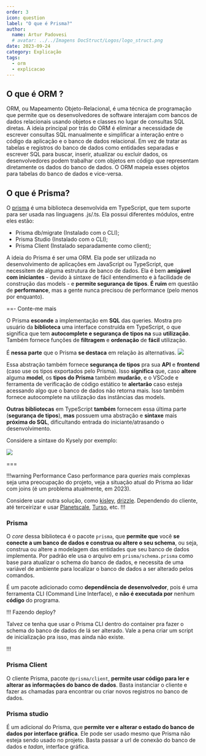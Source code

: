 ```yaml
---
order: 3
icon: question
label: "O que é Prisma?"
author:
  name: Artur Padovesi
  # avatar: ../../Imagens DocStruct/Logos/logo_struct.png
date: 2023-09-24
category: Explicação
tags:
  - orm
  - explicacao
---
```


## O que é ORM ?

<!-- Trecho feito por Araújo -->

ORM, ou Mapeamento Objeto-Relacional, é uma técnica de programação que permite que os desenvolvedores de software interajam com bancos de dados relacionais usando objetos e classes no lugar de consultas SQL diretas. A ideia principal por trás do ORM é eliminar a necessidade de escrever consultas SQL manualmente e simplificar a interação entre o código da aplicação e o banco de dados relacional. Em vez de tratar as tabelas e registros do banco de dados como entidades separadas e escrever SQL para buscar, inserir, atualizar ou excluir dados, os desenvolvedores podem trabalhar com objetos em código que representam diretamente os dados do banco de dados. O ORM mapeia esses objetos para tabelas do banco de dados e vice-versa.

## O que é Prisma?

O [prisma](https://www.prisma.io) é uma biblioteca desenvolvida em TypeScript, que tem suporte para ser usada nas linguagens .js/.ts. Ela possui diferentes módulos, entre eles estão:

- Prisma db/migrate (Instalado com o CLI);
- Prisma Studio (Instalado com o CLI);
- Prisma Client (Instalado separadamente como client);

A ideia do Prisma é ser uma ORM. Ela pode ser utilizada no desenvolvimento de aplicações em JavaScript ou TypeScript, que necessitem de alguma estrutura de banco de dados. Ela é bem **amigável com iniciantes** - devido à sintaxe de fácil entendimento e à facilidade de construção das models - e **permite segurança de tipos**. **É ruim** em questão de **performance**, mas a gente nunca precisou de performance (pelo menos por enquanto).

==- Conte-me mais

O Prisma **esconde** a implementação em **SQL** das queries. Mostra pro usuário da **biblioteca** uma interface construída em TypeScript, o que significa que tem **autocomplete e segurança de tipos na** sua **utilização**. Também fornece funções de **filtragem** e **ordenação** de **fácil** utilização.

É **nessa parte** que o Prisma **se destaca** em relação às alternativas.
![](</imagens-stack-atual/prisma_example.png>)

Essa abstração também fornece **segurança de tipos** pra sua **API** e **frontend** (caso use os tipos exportados pelo Prisma). Isso **significa** que, caso **altere** alguma **model**, os **tipos do Prisma** também **mudarão**, e o VSCode e ferramenta de verificação de código estático te **alertarão** caso esteja acessando algo que o banco de dados não retorna mais. Isso também fornece autocomplete na utilização das instâncias das models.

**Outras bibliotecas** em TypeScript **também** fornecem essa última parte (**segurança de tipos**), **mas** possuem uma abstração e **sintaxe** mais **próxima do SQL**, dificultando entrada do iniciante/atrasando o desenvolvimento.

Considere a sintaxe do Kysely por exemplo:

![](</imagens-stack-atual/kysely_example.gif>)

===

!!!warning Performance
Caso performance para _queries_ mais complexas seja uma preocupação do projeto, veja a situação atual do Prisma ao lidar com joins (é um problema atualmente, em 2023).

Considere usar outra solução, como [kisley](https://github.com/kysely-org/kysely), [drizzle](https://orm.drizzle.team/docs/sql-schema-declaration). Dependendo do cliente, até terceirizar e usar [Planetscale](https://planetscale.com/), [Turso](https://turso.tech/), etc.
!!!

### Prisma

O _core_ dessa biblioteca é o pacote `prisma`, que **permite que** você **se conecte a um banco de dados e construa ou altere o seu schema**, ou seja, construa ou altere a modelagem das entidades que seu banco de dados implementa. Por padrão ele usa o arquivo em `prisma/schema.prisma` como base para atualizar o schema do banco de dados, e necessita de uma variável de ambiente para localizar o banco de dados a ser alterado pelos comandos.

É um pacote adicionado como **dependência de desenvolvedor**, pois é uma ferramenta CLI (Command Line Interface), e **não é executada por** nenhum **código** do programa.

!!! Fazendo deploy?

Talvez ce tenha que usar o Prisma CLI dentro do container pra fazer o schema do banco de dados de lá ser alterado. Vale a pena criar um script de inicialização pra isso, mas ainda não existe.

!!!

### Prisma Client

O cliente Prisma, pacote `@prisma/client`, **permite usar código para ler e alterar as informações do banco de dados**. Basta instanciar o cliente e fazer as chamadas para encontrar ou criar novos registros no banco de dados.

### Prisma studio

É um adicional do Prisma, que **permite ver e alterar o estado do banco de dados por interface gráfica**. Ele pode ser usado mesmo que Prisma não esteja sendo usado no projeto. Basta passar a url de conexão do banco de dados e _tadan_, interface gráfica.
